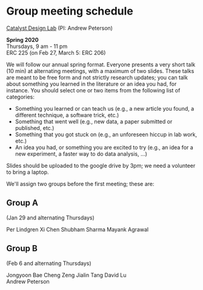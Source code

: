 # Group meeting schedule #
[Catalyst Design Lab](http://brown.edu/go/catalyst) (PI: Andrew Peterson)

**Spring 2020**  
Thursdays, 9 am - 11 pm  
ERC 225 (on Feb 27, March 5: ERC 206)


We will follow our annual spring format. Everyone presents a very short talk (10 min) at alternating meetings, with a maximum of two slides. These talks are meant to be free form and not strictly research updates; you can talk about something you learned in the literature or an idea you had, for instance. You should select one or two items from the following list of categories:

* Something you learned or can teach us (e.g., a new article you found, a different technique, a software trick, etc.)
* Something that went well (e.g., new data, a paper submitted or published, etc.)
* Something that you got stuck on (e.g., an unforeseen hiccup in lab work, etc.)
* An idea you had, or something you are excited to try (e.g., an idea for a new experiment, a faster way to do data analysis, ...)

Slides should be uploaded to the google drive by 3pm; we need a volunteer to bring a laptop.

We'll assign two groups before the first meeting; these are:

## Group A ##
(Jan 29 and alternating Thursdays)

Per Lindgren 
Xi Chen
Shubham Sharma
Mayank Agrawal

## Group B ##
(Feb 6 and alternating Thursdays)

Jongyoon Bae
Cheng Zeng
Jialin Tang
David Lu  
Andrew Peterson